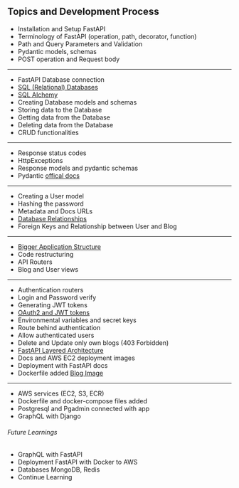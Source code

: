 ## Topics and Development Process

- Installation and Setup FastAPI
- Terminology of FastAPI (operation, path, decorator, function)
- Path and Query Parameters and Validation
- Pydantic models, schemas
- POST operation and Request body
---
- FastAPI Database connection
- [SQL (Relational) Databases](https://fastapi.tiangolo.com/tutorial/sql-databases/)
- [SQL Alchemy](https://www.sqlalchemy.org/)
- Creating Database models and schemas
- Storing data to the Database
- Getting data from the Database
- Deleting data from the Database
- CRUD functionalities
---
- Response status codes
- HttpExceptions
- Response models and pydantic schemas
- Pydantic [offical docs](https://pydantic-docs.helpmanual.io/)
---
- Creating a User model
- Hashing the password
- Metadata and Docs URLs
- [Database Relationships](https://fastapi.tiangolo.com/tutorial/sql-databases/#create-the-relationships)
- Foreign Keys and Relationship between User and Blog
---
- [Bigger Application Structure](https://fastapi.tiangolo.com/tutorial/bigger-applications/)
- Code restructuring
- API Routers
- Blog and User views
---
- Authentication routers
- Login and Password verify
- Generating JWT tokens
- [OAuth2 and JWT tokens](https://fastapi.tiangolo.com/tutorial/security/oauth2-jwt/)
- Environmental variables and secret keys
- Route behind authentication
- Allow authenticated users
- Delete and Update only own blogs (403 Forbidden)
- [FastAPI Layered Architecture](https://github.com/teamhide/fastapi-layered-architecture)
- Docs and AWS EC2 deployment images
- Deployment with FastAPI docs
- Dockerfile added [Blog Image](https://hub.docker.com/r/alimov8/blogimage)
---
- AWS services (EC2, S3, ECR)
- Dockerfile and docker-compose files added
- Postgresql and Pgadmin connected with app
- GraphQL with Django

###### Future Learnings
- GraphQL with FastAPI
- Deployment FastAPI with Docker to AWS
- Databases MongoDB, Redis
- Continue Learning